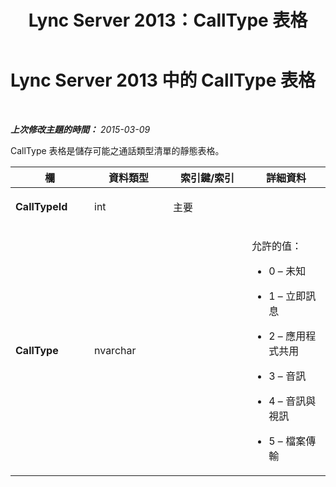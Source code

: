 ﻿---
title: Lync Server 2013：CallType 表格
TOCTitle: CallType 表格
ms:assetid: a1d7187c-f851-4967-88ea-73922911ee7a
ms:mtpsurl: https://technet.microsoft.com/zh-tw/library/Gg412752(v=OCS.15)
ms:contentKeyID: 49291848
ms.date: 08/10/2015
mtps_version: v=OCS.15
ms.translationtype: HT
---

# Lync Server 2013 中的 CallType 表格

 

_**上次修改主題的時間：** 2015-03-09_

CallType 表格是儲存可能之通話類型清單的靜態表格。


<table>
<colgroup>
<col style="width: 25%" />
<col style="width: 25%" />
<col style="width: 25%" />
<col style="width: 25%" />
</colgroup>
<thead>
<tr class="header">
<th>欄</th>
<th>資料類型</th>
<th>索引鍵/索引</th>
<th>詳細資料</th>
</tr>
</thead>
<tbody>
<tr class="odd">
<td><p><strong>CallTypeId</strong></p></td>
<td><p>int</p></td>
<td><p>主要</p></td>
<td><p></p></td>
</tr>
<tr class="even">
<td><p><strong>CallType</strong></p></td>
<td><p>nvarchar</p></td>
<td><p></p></td>
<td><p>允許的值：</p>
<ul>
<li><p>0 – 未知</p></li>
<li><p>1 – 立即訊息</p></li>
<li><p>2 – 應用程式共用</p></li>
<li><p>3 – 音訊</p></li>
<li><p>4 – 音訊與視訊</p></li>
<li><p>5 – 檔案傳輸</p></li>
</ul></td>
</tr>
</tbody>
</table>

